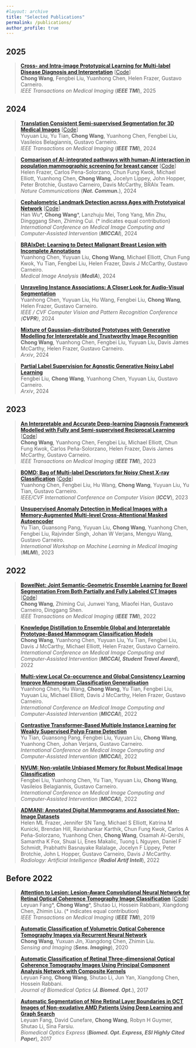 ```yaml
---
#layout: archive
title: "Selected Publications"
permalink: /publications/
author_profile: true
---
```


<!-- title: "Selected Publications" --> 

## 2025

> <b><a href="https://ieeexplore.ieee.org/document/10887396" target="_blank">Cross- and Intra-image Prototypical Learning for Multi-label Disease Diagnosis and Interpretation</a></b> [<a href="https://github.com/cwangrun/CIPL" target="_blank">Code</a>] <br>
> <b>Chong Wang</b>, Fengbei Liu, Yuanhong Chen, Helen Frazer, Gustavo Carneiro. <br>
> <em>IEEE Transactions on Medical Imaging</em> (<i><b>IEEE TMI</b></i>), 2025 <be>





## 2024

> <b><a href="https://ieeexplore.ieee.org/document/10695462" target="_blank">Translation Consistent Semi-supervised Segmentation for 3D Medical Images</a></b> [<a href="https://github.com/yyliu01/TraCoCo" target="_blank">Code</a>] <br>
> Yuyuan Liu, Yu Tian, <b>Chong Wang</b>, Yuanhong Chen, Fengbei Liu, Vasileios Belagiannis, Gustavo Carneiro. <br>
> <em>IEEE Transactions on Medical Imaging</em> (<i><b>IEEE TMI</b></i>), 2024 <be>

> <b><a href="https://www.nature.com/articles/s41467-024-51725-8" target="_blank">Comparison of AI-integrated pathways with human-AI interaction in population mammographic screening for breast cancer</a></b> [<a href="https://github.com/BRAIx-project/retrospective-cohort-study" target="_blank">Code</a>] <br>
> Helen Frazer, Carlos Pena-Solorzano, Chun Fung Kwok, Michael Elliott, Yuanhong Chen, <b>Chong Wang</b>, Jocelyn Lippey, John Hopper, Peter Brotchie, Gustavo Carneiro, Davis McCarthy, BRAIx Team. <br>
> <em>Nature Communications</em> (<i><b>Nat. Commun.</b></i>), 2024 <be>

> <b><a href="https://arxiv.org/abs/2406.12577" target="_blank">Cephalometric Landmark Detection across Ages with Prototypical Network</a></b> [<a href="https://shanghaitech-impact.github.io/CeLDA/" target="_blank">Code</a>] <br>
> Han Wu\*, <b>Chong Wang</b>\*, Lanzhuju Mei, Tong Yang, Min Zhu, Dingggang Shen, Zhiming Cui. (* indicates equal contribution)<br>
> <em>International Conference on Medical Image Computing and Computer-Assisted Intervention</em> (<i><b>MICCAI</b></i>), 2024 <be>



<!-- > <b><a href="https://arxiv.org/abs/2407.05358" target="_blank">CPM: Class-conditional Prompting Machine for Audio-visual Segmentation</a></b> <br>
> Yuanhong Chen, <b>Chong Wang</b>, Yuyuan Liu, Hu Wang, Gustavo Carneiro.<br>
> <em>European Conference on Computer Vision</em> (<i><b>ECCV</b></i>), 2024 <be> -->


> <b><a href="https://www.sciencedirect.com/science/article/pii/S1361841524001178" target="_blank">BRAIxDet: Learning to Detect Malignant Breast Lesion with Incomplete Annotations</a></b> <br>
> Yuanhong Chen, Yuyuan Liu, <b>Chong Wang</b>, Michael Elliott, Chun Fung Kwok, Yu Tian, Fengbei Liu, Helen Frazer, Davis J McCarthy, Gustavo Carneiro.<br>
> <em>Medical Image Analysis</em> (<i><b>MedIA</b></i>), 2024 <be>

> <b><a href="https://openaccess.thecvf.com/content/CVPR2024/papers/Chen_Unraveling_Instance_Associations_A_Closer_Look_for_Audio-Visual_Segmentation_CVPR_2024_paper.pdf" target="_blank">Unraveling Instance Associations: A Closer Look for Audio-Visual Segmentation</a></b> <br>
> Yuanhong Chen, Yuyuan Liu, Hu Wang, Fengbei Liu, <b>Chong Wang</b>, Helen Frazer, Gustavo Carneiro.<br>
> <em>IEEE / CVF Computer Vision and Pattern Recognition Conference (<i><b>CVPR</b></i>)</em>, 2024 <be>

> <b><a href="https://arxiv.org/abs/2312.00092" target="_blank">Mixture of Gaussian-distributed Prototypes with Generative Modelling for Interpretable and Trustworthy Image Recognition</a></b> <br>
> <b>Chong Wang</b>, Yuanhong Chen, Fengbei Liu, Yuyuan Liu, Davis James McCarthy, Helen Frazer, Gustavo Carneiro.<br>
> <em>Arxiv</em>, 2024 <be>

> <b><a href="https://arxiv.org/abs/2308.01184" target="_blank">Partial Label Supervision for Agnostic Generative Noisy Label Learning</a></b> <br>
> Fengbei Liu, <b>Chong Wang</b>, Yuanhong Chen, Yuyuan Liu, Gustavo Carneiro.<br>
> <em>Arxiv</em>, 2024 <be>


## 2023

> <b><a href="https://ieeexplore.ieee.org/abstract/document/10225391" target="_blank">An Interpretable and Accurate Deep-learning Diagnosis Framework Modelled with Fully and Semi-supervised Reciprocal Learning</a></b> [<a href="https://github.com/sendyma/Medical-XAI" target="_blank">Code</a>] <br>
> <b>Chong Wang</b>, Yuanhong Chen, Fengbei Liu, Michael Elliott, Chun Fung Kwok, Carlos Peña-Solorzano, Helen Frazer, Davis James McCarthy, Gustavo Carneiro.<br>
> <em>IEEE Transactions on Medical Imaging</em> (<i><b>IEEE TMI</b></i>), 2023 <be>





<!-- > > <b><a href="https://openaccess.thecvf.com/content/ICCV2023/html/Wang_Learning_Support_and_Trivial_Prototypes_for_Interpretable_Image_Classification_ICCV_2023_paper.html" target="_blank">Learning Support and Trivial Prototypes for Interpretable Image Classification</a></b> [<a href="https://github.com/cwangrun/ST-ProtoPNet" target="_blank">Code</a>] <br>
> <b>Chong Wang</b>, Yuyuan Liu, Yuanhong Chen, Fengbei Liu, Yu Tian, Davis McCarthy, Helen Frazer, Gustavo Carneiro. <br>
> <em>IEEE/CVF International Conference on Computer Vision</em> (<i><b>ICCV</b></i>), 2023 <br> -->


> <b><a href="https://openaccess.thecvf.com/content/ICCV2023/html/Chen_BoMD_Bag_of_Multi-label_Descriptors_for_Noisy_Chest_X-ray_Classification_ICCV_2023_paper.html" target="_blank">BOMD: Bag of Multi-label Descriptors for Noisy Chest X-ray Classification</a></b> [<a href="https://github.com/cyh-0/BoMD" target="_blank">Code</a>] <br>
> Yuanhong Chen, Fengbei Liu, Hu Wang, <b>Chong Wang</b>, Yuyuan Liu, Yu Tian, Gustavo Carneiro. <br>
> <em>IEEE/CVF International Conference on Computer Vision</em> (<i><b>ICCV</b></i>), 2023 <br> 


> <b><a href="https://link.springer.com/chapter/10.1007/978-3-031-45676-3_2" target="_blank">Unsupervised Anomaly Detection in Medical Images with a Memory-Augmented Multi-level Cross-Attentional Masked Autoencoder</a></b> <br>
> Yu Tian, Guansong Pang, Yuyuan Liu, <b>Chong Wang</b>, Yuanhong Chen, Fengbei Liu, Rajvinder Singh, Johan W Verjans, Mengyu Wang, Gustavo Carneiro.<br>
> <em>International Workshop on Machine Learning in Medical Imaging</em> (<i><b>MLMI</b></i>), 2023 <be>




## 2022


> <b><a href="https://ieeexplore.ieee.org/abstract/document/9966840" target="_blank">BowelNet: Joint Semantic-Geometric Ensemble Learning for Bowel Segmentation From Both Partially and Fully Labeled CT Images</a></b> [<a href="https://github.com/cwangrun/BowelNet" target="_blank">Code</a>] <br>
> <b>Chong Wang</b>, Zhiming Cui, Junwei Yang, Miaofei Han, Gustavo Carneiro, Dinggang Shen.<br>
> <em>IEEE Transactions on Medical Imaging</em> (<i><b>IEEE TMI</b></i>), 2022 <br>


> <b><a href="https://link.springer.com/chapter/10.1007/978-3-031-16437-8_2" target="_blank">Knowledge Distillation to Ensemble Global and Interpretable Prototype-Based Mammogram Classification Models</a></b> <br>
> <b>Chong Wang</b>, Yuanhong Chen, Yuyuan Liu, Yu Tian, Fengbei Liu, Davis J McCarthy, Michael Elliott, Helen Frazer, Gustavo Carneiro.<br>
> <em>International Conference on Medical Image Computing and Computer-Assisted Intervention</em> (<i><b>MICCAI, Student Travel Award</b></i>), 2022 <br>

> <b><a href="https://link.springer.com/chapter/10.1007/978-3-031-16437-8_1" target="_blank">Multi-view Local Co-occurrence and Global Consistency Learning Improve Mammogram Classification Generalisation</a></b> <br>
> Yuanhong Chen, Hu Wang, <b>Chong Wang</b>, Yu Tian, Fengbei Liu, Yuyuan Liu, Michael Elliott, Davis J McCarthy, Helen Frazer, Gustavo Carneiro.<br>
> <em>International Conference on Medical Image Computing and Computer-Assisted Intervention</em> (<i><b>MICCAI</b></i>), 2022 <br>

> <b><a href="https://link.springer.com/chapter/10.1007/978-3-031-16437-8_9" target="_blank">Contrastive Transformer-Based Multiple Instance Learning for Weakly Supervised Polyp Frame Detection</a></b> <br>
> Yu Tian, Guansong Pang, Fengbei Liu, Yuyuan Liu, <b>Chong Wang</b>, Yuanhong Chen, Johan Verjans, Gustavo Carneiro.<br>
> <em>International Conference on Medical Image Computing and Computer-Assisted Intervention</em> (<i><b>MICCAI</b></i>), 2022 <br>

> <b><a href="https://link.springer.com/chapter/10.1007/978-3-031-16437-8_52" target="_blank">NVUM: Non-volatile Unbiased Memory for Robust Medical Image Classification</a></b> <br>
> Fengbei Liu, Yuanhong Chen, Yu Tian, Yuyuan Liu, <b>Chong Wang</b>, Vasileios Belagiannis, Gustavo Carneiro.<br>
> <em>International Conference on Medical Image Computing and Computer-Assisted Intervention</em> (<i><b>MICCAI</b></i>), 2022 <br>


> <b><a href="https://pubs.rsna.org/doi/full/10.1148/ryai.220072" target="_blank">ADMANI: Annotated Digital Mammograms and Associated Non-Image Datasets</a></b> <br>
> Helen ML Frazer, Jennifer SN Tang, Michael S Elliott, Katrina M Kunicki, Brendan Hill, Ravishankar Karthik, Chun Fung Kwok, Carlos A Peña-Solorzano, Yuanhong Chen, <b>Chong Wang</b>, Osamah Al-Qershi, Samantha K Fox, Shuai Li, Enes Makalic, Tuong L Nguyen, Daniel F Schmidt, Prabhathi Basnayake Ralalage, Jocelyn F Lippey, Peter Brotchie, John L Hopper, Gustavo Carneiro, Davis J McCarthy.<br>
> <em>Radiology: Artificial Intelligence</em> (<i><b>Radiol Artif Intell</b></i>), 2022 <br>


## Before 2022

> <b><a href="https://ieeexplore.ieee.org/document/8637959" target="_blank">Attention to Lesion: Lesion-Aware Convolutional Neural Network for Retinal Optical Coherence Tomography Image Classification</a></b> [<a href="https://github.com/cwangrun/LACNN" target="_blank">Code</a>] <br>
> Leyuan Fang\*, <b>Chong Wang</b>\*, Shutao Li, Hossein Rabbani, Xiangdong Chen, Zhimin Liu. (* indicates equal contribution)<br>
> <em>IEEE Transactions on Medical Imaging</em> (<i><b>IEEE TMI</b></i>), 2019 <br>

> <b><a href="https://link.springer.com/article/10.1007/s11220-020-00299-y" target="_blank">Automatic Classification of Volumetric Optical Coherence Tomography Images via Recurrent Neural Network</a></b> <br>
> <b>Chong Wang</b>, Yuxuan Jin, Xiangdong Chen, Zhimin Liu.<br>
> <em>Sensing and Imaging</em> (<i><b>Sens. Imaging</b></i>), 2020 <br>


> <b><a href="https://www.spiedigitallibrary.org/journals/journal-of-biomedical-optics/volume-22/issue-11/116011/Automatic-classification-of-retinal-three-dimensional-optical-coherence-tomography-images/10.1117/1.JBO.22.11.116011.full?SSO=1" target="_blank">Automatic Classification of Retinal Three-dimensional Optical Coherence Tomography Images Using Principal Component Analysis Network with Composite Kernels</a></b> <br>
> Leyuan Fang, <b>Chong Wang</b>, Shutao Li, Jun Yan, Xiangdong Chen, Hossein Rabbani. <br>
> <em>Journal of Biomedical Optics</em> (<i><b>J. Biomed. Opt.</b></i>), 2017 <br>

> <b><a href="https://opg.optica.org/boe/fulltext.cfm?uri=boe-8-5-2732&id=363511" target="_blank">Automatic Segmentation of Nine Retinal Layer Boundaries in OCT Images of Non-exudative AMD Patients Using Deep Learning and Graph Search</a></b> <br>
> Leyuan Fang, David Cunefare, <b>Chong Wang</b>, Robyn H Guymer, Shutao Li, Sina Farsiu. <br>
> <em>Biomedical Optics Express</em> (<i><b>Biomed. Opt. Express, ESI Highly Cited Paper</b></i>), 2017 <br>


